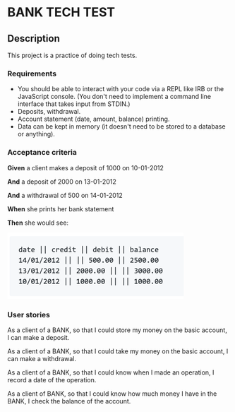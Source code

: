# BANK TECH TEST


## Description
This project is a practice of doing tech tests.

### Requirements
* You should be able to interact with your code via a REPL like IRB or the JavaScript console. (You don't need to implement a command line interface that takes input from STDIN.)
* Deposits, withdrawal.
* Account statement (date, amount, balance) printing.
* Data can be kept in memory (it doesn't need to be stored to a database or anything).

### Acceptance criteria

__Given__ a client makes a deposit of 1000 on 10-01-2012

__And__ a deposit of 2000 on 13-01-2012

__And__ a withdrawal of 500 on 14-01-2012

__When__ she prints her bank statement

__Then__ she would see:

![this](acceptance.png)

### User stories

As a client of a BANK,
so that I could store my money on the basic account,
I can make a deposit.  

As a client of a BANK,
so that I could take my money on the basic account,
I can make a withdrawal.

As a client of a BANK,
so that I could know when I made an operation,
I record a date of the operation.

As a client of BANK,
so that I could know how much money I have in the BANK,
I check the balance of the account.
